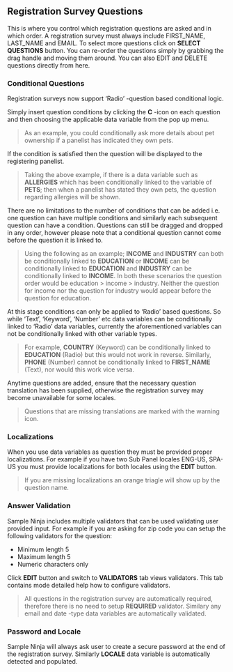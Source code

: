 ## Registration Survey Questions

This is where you control which registration questions are asked and in which order. A registration survey must always include FIRST_NAME, LAST_NAME and EMAIL. To select more questions click on **SELECT QUESTIONS** button. You can re-order the questions simply by grabbing the drag handle and moving them around. You can also EDIT and DELETE questions directly from here.

### Conditional Questions

Registration surveys now support ‘Radio’ -question based conditional logic. 

Simply insert question conditions by clicking the **C** -icon on each question and then choosing the applicable data variable from the pop up menu. 

> As an example, you could conditionally ask more details about pet ownership if a panelist has indicated they own pets. 

If the condition is satisfied then the question will be displayed to the registering panelist.

> Taking the above example, if there is a data variable such as **ALLERGIES** which has been conditionally linked to the variable of **PETS**; then when a panelist has stated they own pets, the question regarding allergies will be shown.

There are no limitations to the number of conditions that can be added i.e. one question can have multiple conditions and similarly each subsequent question can have a condition. Questions can still be dragged and dropped in any order, however please note that a conditional question cannot come before the question it is linked to.

> Using the following as an example; **INCOME** and **INDUSTRY** can both be conditionally linked to **EDUCATION** or **INCOME** can be conditionally linked to **EDUCATION** and **INDUSTRY** can be conditionally linked to **INCOME**. In both these scenarios the question order would be education > income > industry. Neither the question for income nor the question for industry would appear before the question for education.

At this stage conditions can only be applied to ‘Radio’ based questions. So while ‘Text’, ‘Keyword’, ‘Number’ etc data variables can be conditionally linked to ‘Radio’ data variables, currently the aforementioned variables can not be conditionally linked with other variable types. 

> For example, **COUNTRY** (Keyword) can be conditionally linked to **EDUCATION** (Radio) but this would not work in reverse. Similarly, **PHONE** (Number) cannot be conditionally linked to **FIRST_NAME** (Text), nor would this work vice versa.

Anytime questions are added, ensure that the necessary question translation has been supplied, otherwise the registration survey may become unavailable for some locales. 

> Questions that are missing translations are marked with the warning icon.

### Localizations
When you use data variables as question they must be provided proper localizations. For example if you have two Sub Panel locales ENG-US, SPA-US you must provide localizations for both locales using the **EDIT** button.

> If you are missing localizations an orange triagle will show up by the question name.

### Answer Validation
Sample Ninja includes multiple validators that can be used validating user provided input. For example if you are asking for zip code you can setup the following validators for the question:

- Minimum length 5
- Maximum length 5
- Numeric characters only

Click **EDIT** button and switch to **VALIDATORS** tab views validators. This tab contains mode detailed help how to configure validators.

> All questions in the registration survey are automatically required, therefore there is no need to setup **REQUIRED** validator. Similary any email and date -type data variables are automatically validated.

### Password and Locale
Sample Ninja will always ask user to create a secure password at the end of the registration survey. Similarly **LOCALE** data variable is automatically detected and populated.
